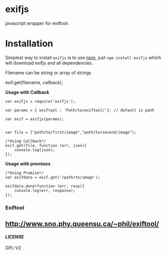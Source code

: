 exifjs
=========

javascript wrapper for exiftool.

Installation
============

Simplest way to install `exifjs` is to use [npm](http://npmjs.org), just `npm
install exifjs` which will download exifjs and all dependencies.

Filename can be string or array of strings

exif.get(filename, callback);

**Usage with Callback**
>
	
	var exifjs = require('exifjs');

	var params = { exiftool : 'Path/to/exiftool/'}; // default is path

	var exif = exifjs(params);


	var file = ["path/to/first/image","path/to/second/image"];

	/*Using Callback*/
	exif.get(file, function (err, json){
		console.log(json);
	});

**Usage with promises**
>>

	/*Using Promise*/
	var exifdata = exif.get('/path/to/image');

	exifdata.done(function (err, resp){
		console.log(err, response);
	});



### Exiftool
http://www.sno.phy.queensu.ca/~phil/exiftool/
---


#### LICENSE
GPL-V2
